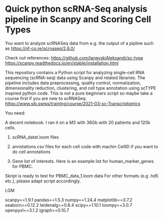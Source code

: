 # Quick python scRNA-Seq analysis pipeline in Scanpy and Scoring Cell Types

You want to analyze scRNASeq data from e.g. the output of a pipline such as https://nf-co.re/scrnaseq/2.6.0/

Check out references:
https://github.com/IanevskiAleksandr/sc-type
https://scanpy.readthedocs.io/en/stable/installation.html

This repository contains a Python script for analyzing single-cell RNA sequencing (scRNA-seq) data using Scanpy and related libraries. The pipeline includes data preprocessing, quality control, normalization, dimensionality reduction, clustering, and cell type annotation using scTYPE inspired python code. This is not a pure beginners script so maybe take a course first if you are new to scRNASeq: https://www.sib.swiss/training/course/2021-03-sc-Transcriptomics

You need:

A decent notebook. I ran it on a M3 with 36Gb with 20 patients and 120k cells.

1. scRNA_datat.loom files 

2. annotations.csv files for each cell code with machin CellID if you want to do cell annotations

3. Gene list of interests. Here is an example list for human_marker_genes for PBMC.

Skript is ready to test for PBMC_data_1.loom data For other formats (e.g .hd5 etc.), please adapt script accordingly. 

LGM


scanpy==1.9.1
pandas==1.5.3
numpy==1.24.4
matplotlib==3.7.2
seaborn==0.12.2
leidenalg==0.8.4
scipy==1.10.1
loompy==3.0.7
openpyxl==3.1.2
igraph==0.10.7


